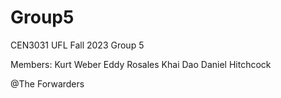 # Group5
CEN3031 UFL Fall 2023
Group 5

Members:
Kurt Weber
Eddy Rosales
Khai Dao
Daniel Hitchcock

@The Forwarders
